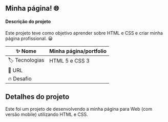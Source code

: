 
## Minha página! 🌐

#### Descrição do projeto
Este projeto teve como objetivo aprender sobre HTML e CSS e criar minha página profissional. 😀

| :sparkles: Nome  | **Minha página/portfolio**
| ----------  | --- |
| :label: Tecnologias | HTML 5 e CSS 3
| :rocket: URL       | 
| :fire: Desafio     | 

## Detalhes do projeto

Este foi um projeto de desenvolvendo a minha página para Web (com versão mobile) utilizando HTML e CSS. 

